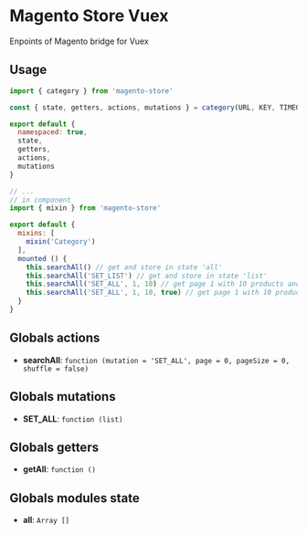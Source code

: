 # Magento Store Vuex

Enpoints of Magento bridge for Vuex

## Usage

```javascript
import { category } from 'magento-store'

const { state, getters, actions, mutations } = category(URL, KEY, TIMEOUT)

export default {
  namespaced: true,
  state,
  getters,
  actions,
  mutations
}

// ...
// in component
import { mixin } from 'magento-store'

export default {
  mixins: [
    mixin('Category')
  ],
  mounted () {
    this.searchAll() // get and store in state 'all'
    this.searchAll('SET_LIST') // get and store in state 'list'
    this.searchAll('SET_ALL', 1, 10) // get page 1 with 10 products and store in state 'all'
    this.searchAll('SET_ALL', 1, 10, true) // get page 1 with 10 products, suffle and store in state 'all'
  }
}
```

## Globals actions

- **searchAll**: `function (mutation = 'SET_ALL', page = 0, pageSize = 0, shuffle = false)`

## Globals mutations

- **SET_ALL**: `function (list)`


## Globals getters

- **getAll**: `function ()`

## Globals modules state

- **all**: `Array []`
